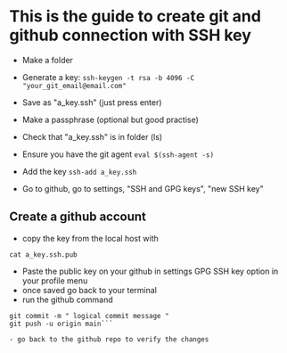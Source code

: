 # This is the guide to create git and github connection with SSH key

- Make a folder

- Generate a key: `ssh-keygen -t rsa -b 4096 -C "your_git_email@email.com"`

- Save as "a_key.ssh" (just press enter)

- Make a passphrase (optional but good practise)

- Check that "a_key.ssh" is in folder (ls)

- Ensure you have the git agent `eval $(ssh-agent -s)`

- Add the key `ssh-add a_key.ssh`

- Go to github, go to settings, "SSH and GPG keys", "new SSH key"


## Create a github account

- copy the key from the local host with 

`cat a_key.ssh.pub`

- Paste the public key on your github in settings GPG SSH key option in your profile menu
- once saved go back to your terminal
- run the github command

```git add .
git commit -m " logical commit message "
git push -u origin main```

- go back to the github repo to verify the changes

